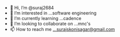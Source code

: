 - 👋 Hi, I’m @suraj2684
- 👀 I’m interested in ...software engineering 
- 🌱 I’m currently learning ...cadence 
- 💞️ I’m looking to collaborate on ...mnc's
- 📫 How to reach me ...surajskonisagar@gmail.com

<!---
suraj2684/suraj2684 is a ✨ special ✨ repository because its `README.md` (this file) appears on your GitHub profile.
You can click the Preview link to take a look at your changes.
--->
